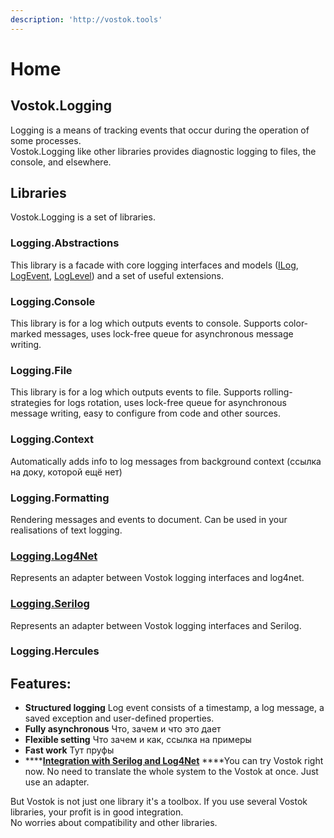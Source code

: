```yaml
---
description: 'http://vostok.tools'
---
```


# Home

## Vostok.Logging

Logging is a means of tracking events that occur during the operation of some processes.  
Vostok.Logging like other libraries provides diagnostic logging to files, the console, and elsewhere.

## Libraries

Vostok.Logging is a set of libraries. 

### Logging.Abstractions

This library is a facade with core logging interfaces and models \([ILog](basics.md#ilog), [LogEvent](basics.md#logevent), [LogLevel](basics.md#loglevel)\) and a set of useful extensions.

### Logging.Console

This library is for a log which outputs events to console. Supports color-marked messages, uses lock-free queue for asynchronous message writing.

### Logging.File

This library is for a log which outputs events to file. Supports rolling-strategies for logs rotation, uses lock-free queue for asynchronous message writing, easy to configure from code and other sources.

### Logging.Context

Automatically adds info to log messages from background context \(ссылка на доку, которой ещё нет\)

### Logging.Formatting

Rendering messages and events to document. Can be used in your realisations of text logging.

### [Logging.Log4Net](integration-with-serilog-log4net/)

Represents an adapter between Vostok logging interfaces and log4net.

### [Logging.Serilog](integration-with-serilog-log4net/)

Represents an adapter between Vostok logging interfaces and Serilog.

### Logging.Hercules

## Features:

* **Structured logging** Log event consists of a timestamp, a log message, a saved exception and user-defined properties. 
* **Fully asynchronous** Что, зачем и что это дает 
* **Flexible setting** Что зачем и как, ссылка на примеры 
* **Fast work** Тут пруфы 
* \*\*\*\*[**Integration with Serilog and Log4Net**](integration-with-serilog-log4net/) ****You can try Vostok right now. No need to translate the whole system to the Vostok at once. Just use an adapter. 

But Vostok is not just one library it's a toolbox. If you use several Vostok libraries, your profit is in good integration.  
No worries about compatibility and other libraries.



